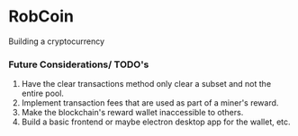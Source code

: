 # RobCoin
Building a cryptocurrency

### Future Considerations/ TODO's
1. Have the clear transactions method only clear a subset and not the entire pool.
2. Implement transaction fees that are used as part of a miner's reward.
3. Make the blockchain's reward wallet inaccessible to others.
4. Build a basic frontend or maybe electron desktop app for the wallet, etc.

